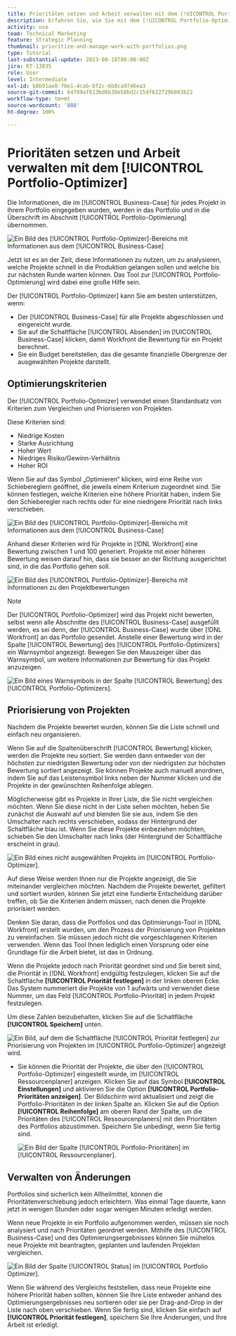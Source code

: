 ```yaml
---
title: Prioritäten setzen und Arbeit verwalten mit dem [!UICONTROL Portfolio-Optimizer]
description: Erfahren Sie, wie Sie mit dem [!UICONTROL Portfolio-Optimizer] Projekte innerhalb eines Portfolios priorisieren und verwalten.
activity: use
team: Technical Marketing
feature: Strategic Planning
thumbnail: prioritize-and-manage-work-with-portfolios.png
type: Tutorial
last-substantial-update: 2023-08-18T00:00:00Z
jira: KT-13835
role: User
level: Intermediate
exl-id: b8b91ae8-f0e1-4cab-bf2c-6b8ca9746ea3
source-git-commit: 64789af613bd6b38e58bd2c15df622729b883b22
workflow-type: tm+mt
source-wordcount: '888'
ht-degree: 100%

---
```


# Prioritäten setzen und Arbeit verwalten mit dem [!UICONTROL Portfolio-Optimizer]

Die Informationen, die im [!UICONTROL Business-Case] für jedes Projekt in Ihrem Portfolio eingegeben wurden, werden in das Portfolio und in die Überschrift im Abschnitt [!UICONTROL Portfolio-Optimierung] übernommen.

![Ein Bild des [!UICONTROL Portfolio-Optimizer]-Bereichs mit Informationen aus dem [!UICONTROL Business-Case]](assets/10-portfolio-management9.png)

Jetzt ist es an der Zeit, diese Informationen zu nutzen, um zu analysieren, welche Projekte schnell in die Produktion gelangen sollen und welche bis zur nächsten Runde warten können. Das Tool zur [!UICONTROL Portfolio-Optimierung] wird dabei eine große Hilfe sein.

Der [!UICONTROL Portfolio-Optimizer] kann Sie am besten unterstützen, wenn:

* Der [!UICONTROL Business-Case] für alle Projekte abgeschlossen und eingereicht wurde.
* Sie auf die Schaltfläche [!UICONTROL Absenden] im [!UICONTROL Business-Case] klicken, damit Workfront die Bewertung für ein Projekt berechnet.
* Sie ein Budget bereitstellen, das die gesamte finanzielle Obergrenze der ausgewählten Projekte darstellt.

## Optimierungskriterien

Der [!UICONTROL Portfolio-Optimizer] verwendet einen Standardsatz von Kriterien zum Vergleichen und Priorisieren von Projekten.

Diese Kriterien sind:

* Niedrige Kosten
* Starke Ausrichtung
* Hoher Wert
* Niedriges Risiko/Gewinn-Verhältnis
* Hoher ROI

Wenn Sie auf das Symbol „Optimieren“ klicken, wird eine Reihe von Schiebereglern geöffnet, die jeweils einem Kriterium zugeordnet sind. Sie können festlegen, welche Kriterien eine höhere Priorität haben, indem Sie den Schieberegler nach rechts oder für eine niedrigere Priorität nach links verschieben.

![Ein Bild des [!UICONTROL Portfolio-Optimizer]-Bereichs mit Informationen aus dem [!UICONTROL Business-Case]](assets/11-portfolio-management10.png)

Anhand dieser Kriterien wird für Projekte in [!DNL Workfront] eine Bewertung zwischen 1 und 100 generiert. Projekte mit einer höheren Bewertung weisen darauf hin, dass sie besser an der Richtung ausgerichtet sind, in die das Portfolio gehen soll.

![Ein Bild des [!UICONTROL Portfolio-Optimizer]-Bereichs mit Informationen zu den Projektbewertungen](assets/12-portfolio-management14.png)

>[!NOTE]
>
>Der [!UICONTROL Portfolio-Optimizer] wird das Projekt nicht bewerten, selbst wenn alle Abschnitte des [!UICONTROL Business-Case] ausgefüllt werden, es sei denn, der [!UICONTROL Business-Case] wurde über [!DNL Workfront] an das Portfolio gesendet. Anstelle einer Bewertung wird in der Spalte [!UICONTROL Bewertung] des [!UICONTROL Portfolio-Optimizers] ein Warnsymbol angezeigt. Bewegen Sie den Mauszeiger über das Warnsymbol, um weitere Informationen zur Bewertung für das Projekt anzuzeigen.

![Ein Bild eines Warnsymbols in der Spalte [!UICONTROL Bewertung] des [!UICONTROL Portfolio-Optimizers].](assets/13-portfolio-management12.png)

## Priorisierung von Projekten

Nachdem die Projekte bewertet wurden, können Sie die Liste schnell und einfach neu organisieren.

Wenn Sie auf die Spaltenüberschrift [!UICONTROL Bewertung] klicken, werden die Projekte neu sortiert. Sie werden dann entweder von der höchsten zur niedrigsten Bewertung oder von der niedrigsten zur höchsten Bewertung sortiert angezeigt. Sie können Projekte auch manuell anordnen, indem Sie auf das Leistensymbol links neben der Nummer klicken und die Projekte in der gewünschten Reihenfolge ablegen.

Möglicherweise gibt es Projekte in Ihrer Liste, die Sie nicht vergleichen möchten. Wenn Sie diese nicht in der Liste sehen möchten, heben Sie zunächst die Auswahl auf und blenden Sie sie aus, indem Sie den Umschalter nach rechts verschieben, sodass der Hintergrund der Schaltfläche blau ist. Wenn Sie diese Projekte einbeziehen möchten, schieben Sie den Umschalter nach links (der Hintergrund der Schaltfläche erscheint in grau).

![Ein Bild eines nicht ausgewählten Projekts im [!UICONTROL Portfolio-Optimizer].](assets/14-portfolio-management13.png)

Auf diese Weise werden Ihnen nur die Projekte angezeigt, die Sie miteinander vergleichen möchten. Nachdem die Projekte bewertet, gefiltert und sortiert wurden, können Sie jetzt eine fundierte Entscheidung darüber treffen, ob Sie die Kriterien ändern müssen, nach denen die Projekte priorisiert werden.

Denken Sie daran, dass die Portfolios und das Optimierungs-Tool in [!DNL Workfront] erstellt wurden, um den Prozess der Priorisierung von Projekten zu vereinfachen. Sie müssen jedoch nicht die vorgeschlagenen Kriterien verwenden. Wenn das Tool Ihnen lediglich einen Vorsprung oder eine Grundlage für die Arbeit bietet, ist das in Ordnung.

Wenn die Projekte jedoch nach Priorität geordnet sind und Sie bereit sind, die Priorität in [!DNL Workfront] endgültig festzulegen, klicken Sie auf die Schaltfläche **[!UICONTROL Priorität festlegen]** in der linken oberen Ecke. Das System nummeriert die Projekte von 1 aufwärts und verwendet diese Nummer, um das Feld [!UICONTROL Portfolio-Priorität] in jedem Projekt festzulegen.

Um diese Zahlen beizubehalten, klicken Sie auf die Schaltfläche **[!UICONTROL Speichern]** unten.

![Ein Bild, auf dem die Schaltfläche [!UICONTROL Priorität festlegen] zur Priorisierung von Projekten im [!UICONTROL Portfolio-Optimizer] angezeigt wird.](assets/15-portfolio-management15.png)

<!-- 
Pro-tips graphic
-->

* Sie können die Priorität der Projekte, die über den [!UICONTROL Portfolio-Optimizer] eingestellt wurde, im [!UICONTROL Ressourcenplaner] anzeigen. Klicken Sie auf das Symbol **[!UICONTROL Einstellungen]** und aktivieren Sie die Option **[!UICONTROL Portfolio-Prioritäten anzeigen]**. Der Bildschirm wird aktualisiert und zeigt die Portfolio-Prioritäten in der linken Spalte an. Klicken Sie auf die Option **[!UICONTROL Reihenfolge]** am oberen Rand der Spalte, um die Prioritäten des [!UICONTROL Ressourcenplaners] mit den Prioritäten des Portfolios abzustimmen. Speichern Sie unbedingt, wenn Sie fertig sind.

  ![Ein Bild der Spalte [!UICONTROL Portfolio-Prioritäten] im [!UICONTROL Ressourcenplaner].](assets/16-portfolio-management17.png)

## Verwalten von Änderungen

Portfolios sind sicherlich kein Allheilmittel, können die Prioritätenverschiebung jedoch erleichtern. Was einmal Tage dauerte, kann jetzt in wenigen Stunden oder sogar wenigen Minuten erledigt werden.

Wenn neue Projekte in ein Portfolio aufgenommen werden, müssen sie noch analysiert und nach Prioritäten geordnet werden. Mithilfe des [!UICONTROL Business-Case] und des Optimierungsergebnisses können Sie mühelos neue Projekte mit beantragten, geplanten und laufenden Projekten vergleichen.

![Ein Bild der Spalte [!UICONTROL Status] im [!UICONTROL Portfolio Optimizer].](assets/17-project-management16.png)

Wenn Sie während des Vergleichs feststellen, dass neue Projekte eine höhere Priorität haben sollten, können Sie Ihre Liste entweder anhand des Optimierungsergebnisses neu sortieren oder sie per Drag-and-Drop in der Liste nach oben verschieben. Wenn Sie fertig sind, klicken Sie einfach auf **[!UICONTROL Priorität festlegen]**, speichern Sie Ihre Änderungen, und Ihre Arbeit ist erledigt.

<!-- Learn more graphic and documentation article links

* Portfolio Optimizer overview 
* Optimize projects in the Portfolio Optimizer 
* Overview of the Portfolio Optimizer score 
* Prioritizing projects in the Portfolio Optimizer

-->
